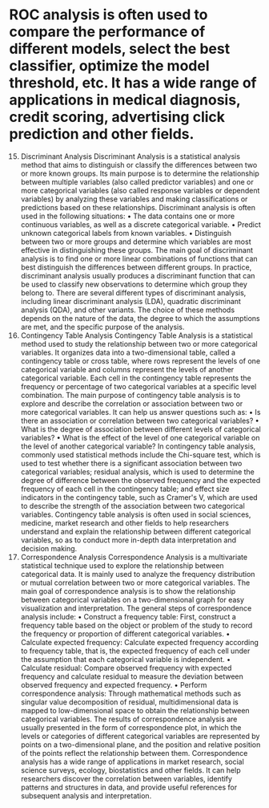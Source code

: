 # ROC analysis is often used to compare the performance of different models, select the best classifier, optimize the model threshold, etc. It has a wide range of applications in medical diagnosis, credit scoring, advertising click prediction and other fields.

15. Discriminant Analysis
Discriminant Analysis is a statistical analysis method that aims to distinguish or classify the differences between two or more known groups. Its main purpose is to determine the relationship between multiple variables (also called predictor variables) and one or more categorical variables (also called response variables or dependent variables) by analyzing these variables and making classifications or predictions based on these relationships.
Discriminant analysis is often used in the following situations:
• The data contains one or more continuous variables, as well as a discrete categorical variable.
• Predict unknown categorical labels from known variables.
• Distinguish between two or more groups and determine which variables are most effective in distinguishing these groups.
The main goal of discriminant analysis is to find one or more linear combinations of functions that can best distinguish the differences between different groups. In practice, discriminant analysis usually produces a discriminant function that can be used to classify new observations to determine which group they belong to.
There are several different types of discriminant analysis, including linear discriminant analysis (LDA), quadratic discriminant analysis (QDA), and other variants. The choice of these methods depends on the nature of the data, the degree to which the assumptions are met, and the specific purpose of the analysis.
16. Contingency Table Analysis
Contingency Table Analysis is a statistical method used to study the relationship between two or more categorical variables. It organizes data into a two-dimensional table, called a contingency table or cross table, where rows represent the levels of one categorical variable and columns represent the levels of another categorical variable. Each cell in the contingency table represents the frequency or percentage of two categorical variables at a specific level combination.
The main purpose of contingency table analysis is to explore and describe the correlation or association between two or more categorical variables. It can help us answer questions such as:
• Is there an association or correlation between two categorical variables?
• What is the degree of association between different levels of categorical variables?
• What is the effect of the level of one categorical variable on the level of another categorical variable?
In contingency table analysis, commonly used statistical methods include the Chi-square test, which is used to test whether there is a significant association between two categorical variables; residual analysis, which is used to determine the degree of difference between the observed frequency and the expected frequency of each cell in the contingency table; and effect size indicators in the contingency table, such as Cramer's V, which are used to describe the strength of the association between two categorical variables.
Contingency table analysis is often used in social sciences, medicine, market research and other fields to help researchers understand and explain the relationship between different categorical variables, so as to conduct more in-depth data interpretation and decision making.
17. Correspondence Analysis
Correspondence Analysis is a multivariate statistical technique used to explore the relationship between categorical data. It is mainly used to analyze the frequency distribution or mutual correlation between two or more categorical variables. The main goal of correspondence analysis is to show the relationship between categorical variables on a two-dimensional graph for easy visualization and interpretation.
The general steps of correspondence analysis include:
• Construct a frequency table: First, construct a frequency table based on the object or problem of the study to record the frequency or proportion of different categorical variables.
• Calculate expected frequency: Calculate expected frequency according to frequency table, that is, the expected frequency of each cell under the assumption that each categorical variable is independent.
• Calculate residual: Compare observed frequency with expected frequency and calculate residual to measure the deviation between observed frequency and expected frequency.
• Perform correspondence analysis: Through mathematical methods such as singular value decomposition of residual, multidimensional data is mapped to low-dimensional space to obtain the relationship between categorical variables.
The results of correspondence analysis are usually presented in the form of correspondence plot, in which the levels or categories of different categorical variables are represented by points on a two-dimensional plane, and the position and relative position of the points reflect the relationship between them.
Correspondence analysis has a wide range of applications in market research, social science surveys, ecology, biostatistics and other fields. It can help researchers discover the correlation between variables, identify patterns and structures in data, and provide useful references for subsequent analysis and interpretation.